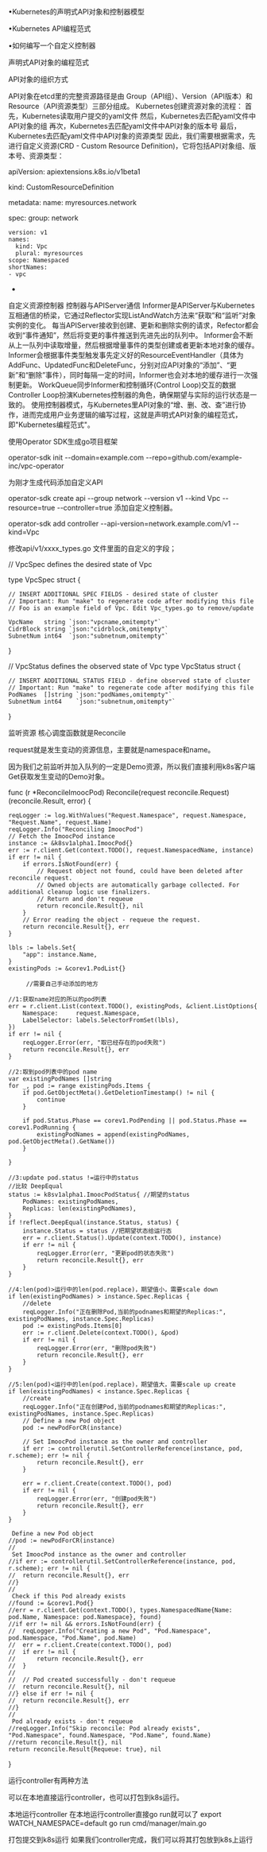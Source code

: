 •Kubernetes的声明式API对象和控制器模型

•Kubernetes API编程范式

•如何编写一个自定义控制器

声明式API对象的编程范式

 API对象的组织方式
 
API对象在etcd里的完整资源路径是由 Group（API组）、Version（API版本）和Resource（API资源类型）三部分组成。
Kubernetes创建资源对象的流程：
首先，Kubernetes读取用户提交的yaml文件
然后，Kubernetes去匹配yaml文件中API对象的组
再次，Kubernetes去匹配yaml文件中API对象的版本号
最后，Kubernetes去匹配yaml文件中API对象的资源类型
因此，我们需要根据需求，先进行自定义资源(CRD - Custom Resource Definition)，它将包括API对象组、版本号、资源类型：


apiVersion: apiextensions.k8s.io/v1beta1

kind: CustomResourceDefinition

metadata:
    name: myresources.network
    
spec: 
    group: network
    
    version: v1
    names:
      kind: Vpc
      plural: myresources
    scope: Namespaced  
    shortNames:
    - vpc
 
 - 
自定义资源控制器
控制器与APIServer通信
Informer是APIServer与Kubernetes互相通信的桥梁，它通过Reflector实现ListAndWatch方法来“获取”和“监听”对象实例的变化。
每当APIServer接收到创建、更新和删除实例的请求，Refector都会收到“事件通知”，然后将变更的事件推送到先进先出的队列中。
Informer会不断从上一队列中读取增量，然后根据增量事件的类型创建或者更新本地对象的缓存。Informer会根据事件类型触发事先定义好的ResourceEventHandler（具体为AddFunc、UpdatedFunc和DeleteFunc，分别对应API对象的“添加”、“更新”和“删除”事件），同时每隔一定的时间，Informer也会对本地的缓存进行一次强制更新。
WorkQueue同步Informer和控制循环(Control Loop)交互的数据
Controller Loop扮演Kubernetes控制器的角色，确保期望与实际的运行状态是一致的。
使用控制器模式，与Kubernetes里API对象的“增、删、改、查”进行协作，进而完成用户业务逻辑的编写过程，这就是声明式API对象的编程范式，即"Kubernetes编程范式"。


使用Operator SDK生成go项目框架

operator-sdk init --domain=example.com --repo=github.com/example-inc/vpc-operator

为刚才生成代码添加自定义API

operator-sdk create api --group network --version v1 --kind Vpc --resource=true --controller=true
添加自定义控制器。

operator-sdk add controller --api-version=network.example.com/v1 --kind=Vpc

修改api/v1/xxxx_types.go 文件里面的自定义的字段；

// VpcSpec defines the desired state of Vpc


type VpcSpec struct {

	// INSERT ADDITIONAL SPEC FIELDS - desired state of cluster
	// Important: Run "make" to regenerate code after modifying this file
	// Foo is an example field of Vpc. Edit Vpc_types.go to remove/update
    
	VpcName   string `json:"vpcname,omitempty"`
	CidrBlock string `json:"cidrblock,omitempty"`
	SubnetNum int64  `json:"subnetnum,omitempty"`
}

// VpcStatus defines the observed state of Vpc
type VpcStatus struct {

	// INSERT ADDITIONAL STATUS FIELD - define observed state of cluster
	// Important: Run "make" to regenerate code after modifying this file
	PodNames  []string `json:"podNames,omitempty"`
	SubnetNum int64    `json:"subnetnum,omitempty"`
}

监听资源
核心调度函数就是Reconcile

request就是发生变动的资源信息，主要就是namespace和name。

因为我们之前监听并加入队列的一定是Demo资源，所以我们直接利用k8s客户端Get获取发生变动的Demo对象。

func (r *ReconcileImoocPod) Reconcile(request reconcile.Request) (reconcile.Result, error) {
	
    reqLogger := log.WithValues("Request.Namespace", request.Namespace, "Request.Name", request.Name)
	reqLogger.Info("Reconciling ImoocPod")
	// Fetch the ImoocPod instance
	instance := &k8sv1alpha1.ImoocPod{}
	err := r.client.Get(context.TODO(), request.NamespacedName, instance)
	if err != nil {
		if errors.IsNotFound(err) {
			// Request object not found, could have been deleted after reconcile request.
			// Owned objects are automatically garbage collected. For additional cleanup logic use finalizers.
			// Return and don't requeue
			return reconcile.Result{}, nil
		}
		// Error reading the object - requeue the request.
		return reconcile.Result{}, err
	}
    
	lbls := labels.Set{
		"app": instance.Name,
	}
	existingPods := &corev1.PodList{}
        
         //需要自己手动添加的地方
	 
	//1:获取name对应的所以的pod列表
	err = r.client.List(context.TODO(), existingPods, &client.ListOptions{
		Namespace:     request.Namespace,
		LabelSelector: labels.SelectorFromSet(lbls),
	})
	if err != nil {
		reqLogger.Error(err, "取已经存在的pod失败")
		return reconcile.Result{}, err
	}
 
	//2:取到pod列表中的pod name
	var existingPodNames []string
	for _, pod := range existingPods.Items {
		if pod.GetObjectMeta().GetDeletionTimestamp() != nil {
			continue
		}
 
		if pod.Status.Phase == corev1.PodPending || pod.Status.Phase == corev1.PodRunning {
			existingPodNames = append(existingPodNames, pod.GetObjectMeta().GetName())
		}
 
	}
 
	//3:update pod.status !=运行中的status
	//比较 DeepEqual
	status := k8sv1alpha1.ImoocPodStatus{ //期望的status
		PodNames: existingPodNames,
		Replicas: len(existingPodNames),
	}
	if !reflect.DeepEqual(instance.Status, status) {
		instance.Status = status //把期望状态给运行态
		err = r.client.Status().Update(context.TODO(), instance)
		if err != nil {
			reqLogger.Error(err, "更新pod的状态失败")
			return reconcile.Result{}, err
		}
	}
 
	//4:len(pod)>运行中的len(pod.replace)，期望值小，需要scale down
	if len(existingPodNames) > instance.Spec.Replicas {
		//delete
		reqLogger.Info("正在删除Pod,当前的podnames和期望的Replicas:", existingPodNames, instance.Spec.Replicas)
		pod := existingPods.Items[0]
		err := r.client.Delete(context.TODO(), &pod)
		if err != nil {
			reqLogger.Error(err, "删除pod失败")
			return reconcile.Result{}, err
		}
	}
 
	//5:len(pod)<运行中的len(pod.replace)，期望值大，需要scale up create
	if len(existingPodNames) < instance.Spec.Replicas {
		//create
		reqLogger.Info("正在创建Pod,当前的podnames和期望的Replicas:", existingPodNames, instance.Spec.Replicas)
		// Define a new Pod object
		pod := newPodForCR(instance)
 
		// Set ImoocPod instance as the owner and controller
		if err := controllerutil.SetControllerReference(instance, pod, r.scheme); err != nil {
			return reconcile.Result{}, err
		}
 
		err = r.client.Create(context.TODO(), pod)
		if err != nil {
			reqLogger.Error(err, "创建pod失败")
			return reconcile.Result{}, err
		}
	}
 
	 Define a new Pod object
	//pod := newPodForCR(instance)
	//
	 Set ImoocPod instance as the owner and controller
	//if err := controllerutil.SetControllerReference(instance, pod, r.scheme); err != nil {
	//	return reconcile.Result{}, err
	//}
	//
	 Check if this Pod already exists
	//found := &corev1.Pod{}
	//err = r.client.Get(context.TODO(), types.NamespacedName{Name: pod.Name, Namespace: pod.Namespace}, found)
	//if err != nil && errors.IsNotFound(err) {
	//	reqLogger.Info("Creating a new Pod", "Pod.Namespace", pod.Namespace, "Pod.Name", pod.Name)
	//	err = r.client.Create(context.TODO(), pod)
	//	if err != nil {
	//		return reconcile.Result{}, err
	//	}
	//
	//	// Pod created successfully - don't requeue
	//	return reconcile.Result{}, nil
	//} else if err != nil {
	//	return reconcile.Result{}, err
	//}
	//
	 Pod already exists - don't requeue
	//reqLogger.Info("Skip reconcile: Pod already exists", "Pod.Namespace", found.Namespace, "Pod.Name", found.Name)
	//return reconcile.Result{}, nil
	return reconcile.Result{Requeue: true}, nil
}


运行controller有两种方法

可以在本地直接运行controller，也可以打包到k8s运行。

本地运行controller
在本地运行controller直接go run就可以了
export WATCH_NAMESPACE=default
go run cmd/manager/main.go

打包提交到k8s运行
如果我们controller完成，我们可以将其打包放到k8s上运行
